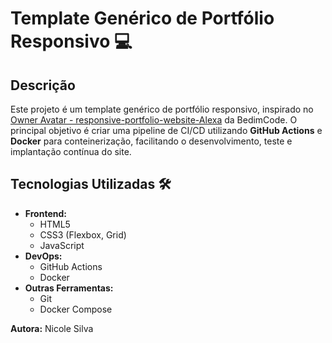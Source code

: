 # Template Genérico de Portfólio Responsivo 💻


## Descrição 

Este projeto é um template genérico de portfólio responsivo, inspirado no [Owner Avatar - responsive-portfolio-website-Alexa](https://github.com/bedimcode/responsive-portfolio-website-Alexa) da BedimCode. O principal objetivo é criar uma pipeline de CI/CD utilizando **GitHub Actions** e **Docker** para conteinerização, facilitando o desenvolvimento, teste e implantação contínua do site.

## Tecnologias Utilizadas 🛠️

- **Frontend:**
  - HTML5
  - CSS3 (Flexbox, Grid)
  - JavaScript
- **DevOps:**
  - GitHub Actions
  - Docker
- **Outras Ferramentas:**
  - Git
  - Docker Compose

**Autora:** Nicole Silva

